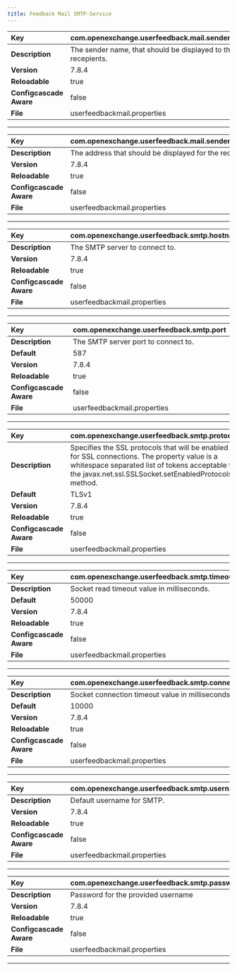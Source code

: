 ```yaml
---
title: Feedback Mail SMTP-Service
---
```


| __Key__ | com.openexchange.userfeedback.mail.senderName |
|:----------------|:--------|
| __Description__ | The sender name, that should be displayed to the recepients.<br> |
| __Version__ | 7.8.4 |
| __Reloadable__ | true |
| __Configcascade Aware__ | false |
| __File__ | userfeedbackmail.properties |

---
| __Key__ | com.openexchange.userfeedback.mail.senderAddress |
|:----------------|:--------|
| __Description__ | The address that should be displayed for the recepients.<br> |
| __Version__ | 7.8.4 |
| __Reloadable__ | true |
| __Configcascade Aware__ | false |
| __File__ | userfeedbackmail.properties |

---
| __Key__ | com.openexchange.userfeedback.smtp.hostname |
|:----------------|:--------|
| __Description__ | The SMTP server to connect to.<br> |
| __Version__ | 7.8.4 |
| __Reloadable__ | true |
| __Configcascade Aware__ | false |
| __File__ | userfeedbackmail.properties |

---
| __Key__ | com.openexchange.userfeedback.smtp.port |
|:----------------|:--------|
| __Description__ | The SMTP server port to connect to.<br> |
| __Default__ | 587 |
| __Version__ | 7.8.4 |
| __Reloadable__ | true |
| __Configcascade Aware__ | false |
| __File__ | userfeedbackmail.properties |

---
| __Key__ | com.openexchange.userfeedback.smtp.protocol |
|:----------------|:--------|
| __Description__ | Specifies the SSL protocols that will be enabled for SSL connections. The property value is a whitespace separated list of tokens acceptable to the javax.net.ssl.SSLSocket.setEnabledProtocols method.<br> |
| __Default__ | TLSv1 |
| __Version__ | 7.8.4 |
| __Reloadable__ | true |
| __Configcascade Aware__ | false |
| __File__ | userfeedbackmail.properties |

---
| __Key__ | com.openexchange.userfeedback.smtp.timeout |
|:----------------|:--------|
| __Description__ | Socket read timeout value in milliseconds.<br> |
| __Default__ | 50000 |
| __Version__ | 7.8.4 |
| __Reloadable__ | true |
| __Configcascade Aware__ | false |
| __File__ | userfeedbackmail.properties |

---
| __Key__ | com.openexchange.userfeedback.smtp.connectionTimeout |
|:----------------|:--------|
| __Description__ | Socket connection timeout value in milliseconds.<br> |
| __Default__ | 10000 |
| __Version__ | 7.8.4 |
| __Reloadable__ | true |
| __Configcascade Aware__ | false |
| __File__ | userfeedbackmail.properties |

---
| __Key__ | com.openexchange.userfeedback.smtp.username |
|:----------------|:--------|
| __Description__ | Default username for SMTP.<br> |
| __Version__ | 7.8.4 |
| __Reloadable__ | true |
| __Configcascade Aware__ | false |
| __File__ | userfeedbackmail.properties |

---
| __Key__ | com.openexchange.userfeedback.smtp.password |
|:----------------|:--------|
| __Description__ | Password for the provided username<br> |
| __Version__ | 7.8.4 |
| __Reloadable__ | true |
| __Configcascade Aware__ | false |
| __File__ | userfeedbackmail.properties |

---
